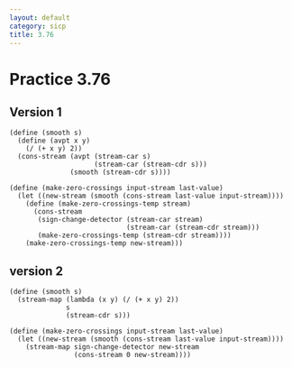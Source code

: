 ```yaml
---
layout: default
category: sicp
title: 3.76
---
```


# Practice 3.76

## Version 1

    (define (smooth s)
      (define (avpt x y)
        (/ (+ x y) 2))
      (cons-stream (avpt (stream-car s)
                         (stream-car (stream-cdr s)))
                   (smooth (stream-cdr s))))
    
    (define (make-zero-crossings input-stream last-value)
      (let ((new-stream (smooth (cons-stream last-value input-stream))))
        (define (make-zero-crossings-temp stream)
          (cons-stream
           (sign-change-detector (stream-car stream)
                                 (stream-car (stream-cdr stream)))
           (make-zero-crossings-temp (stream-cdr stream))))
        (make-zero-crossings-temp new-stream)))

## version 2

    (define (smooth s)
      (stream-map (lambda (x y) (/ (+ x y) 2))
                  s
                  (stream-cdr s)))
    
    (define (make-zero-crossings input-stream last-value)
      (let ((new-stream (smooth (cons-stream last-value input-stream))))
        (stream-map sign-change-detector new-stream
                    (cons-stream 0 new-stream))))
